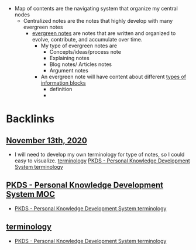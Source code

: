 - Map of contents are the navigating system that organize my central nodes
    - Centralized notes are the notes that highly develop with many evergreen notes 
        - [evergreen notes](<evergreen notes.md>) are notes that are written and organized to evolve, contribute, and accumulate over time.
            - My type of evergreen notes are
                - Concepts/ideas/process note
                - Explaining notes
                - Blog notes/ Articles notes
                - Argument notes
            - An evergreen note will have content about different [types of information blocks](<types of information blocks.md>)
                - definition
                - 

# Backlinks
## [November 13th, 2020](<November 13th, 2020.md>)
- I will need to develop my own terminology for type of notes, so I could easy to visualize. [terminology](<terminology.md>) [PKDS - Personal Knowledge Development System terminology](<PKDS - Personal Knowledge Development System terminology.md>)

## [PKDS - Personal Knowledge Development System MOC](<PKDS - Personal Knowledge Development System MOC.md>)
- [PKDS - Personal Knowledge Development System terminology](<PKDS - Personal Knowledge Development System terminology.md>)

## [terminology](<terminology.md>)
- [PKDS - Personal Knowledge Development System terminology](<PKDS - Personal Knowledge Development System terminology.md>)


